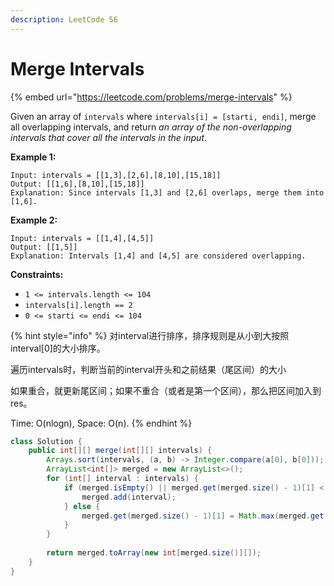 ```yaml
---
description: LeetCode 56
---
```


# Merge Intervals

{% embed url="https://leetcode.com/problems/merge-intervals" %}



Given an array of `intervals` where `intervals[i] = [starti, endi]`, merge all overlapping intervals, and return _an array of the non-overlapping intervals that cover all the intervals in the input_.

&#x20;

**Example 1:**

```
Input: intervals = [[1,3],[2,6],[8,10],[15,18]]
Output: [[1,6],[8,10],[15,18]]
Explanation: Since intervals [1,3] and [2,6] overlaps, merge them into [1,6].
```

**Example 2:**

```
Input: intervals = [[1,4],[4,5]]
Output: [[1,5]]
Explanation: Intervals [1,4] and [4,5] are considered overlapping.
```

&#x20;

**Constraints:**

* `1 <= intervals.length <= 104`
* `intervals[i].length == 2`
* `0 <= starti <= endi <= 104`

{% hint style="info" %}
对interval进行排序，排序规则是从小到大按照interval\[0]的大小排序。

遍历intervals时，判断当前的interval开头和之前结果（尾区间）的大小

如果重合，就更新尾区间；如果不重合（或者是第一个区间），那么把区间加入到res。

Time: O(nlogn), Space: O(n).
{% endhint %}

```java
class Solution {
    public int[][] merge(int[][] intervals) {
        Arrays.sort(intervals, (a, b) -> Integer.compare(a[0], b[0]));
        ArrayList<int[]> merged = new ArrayList<>();
        for (int[] interval : intervals) {
            if (merged.isEmpty() || merged.get(merged.size() - 1)[1] < interval[0]) {
                merged.add(interval);
            } else {
                merged.get(merged.size() - 1)[1] = Math.max(merged.get(merged.size() - 1)[1], interval[1]);
            }
        }
        
        return merged.toArray(new int[merged.size()][]);
    }
}
```
